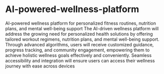 # AI-powered-wellness-platform
AI-powered wellness platform for personalized fitness routines, nutrition plans, and mental well-being support
The AI-driven wellness platform will address the growing need for personalized health solutions by offering tailored workout regimens, nutrition plans, and mental well-being support. Through advanced algorithms, users will receive customized guidance, progress tracking, and community engagement, empowering them to achieve holistic wellness goals effectively and conveniently. Seamless accessibility and integration will ensure users can access their wellness journey with ease across devices
